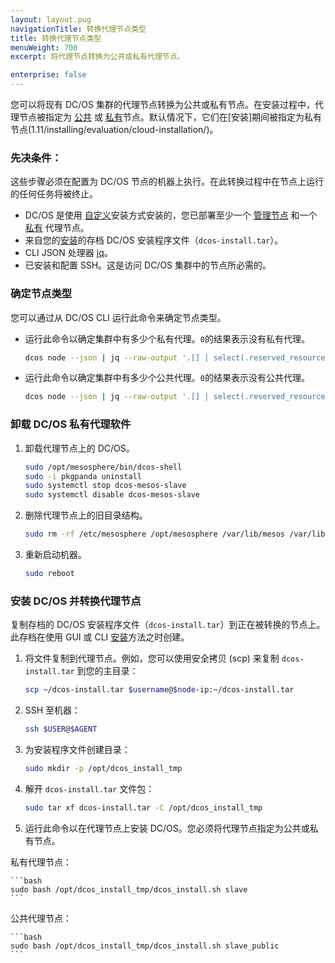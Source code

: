 ```yaml
---
layout: layout.pug
navigationTitle: 转换代理节点类型
title: 转换代理节点类型
menuWeight: 700
excerpt: 将代理节点转换为公共或私有代理节点。

enterprise: false
---
```


您可以将现有 DC/OS 集群的代理节点转换为公共或私有节点。在安装过程中，代理节点被指定为 [公共](/cn/1.11/overview/concepts/#public-agent-node) 或 [私有](/cn/1.11/overview/concepts/#private-agent-node)节点。默认情况下，它们在[安装]期间被指定为私有节点(1.11/installing/evaluation/cloud-installation/)。

### 先决条件：
这些步骤必须在配置为 DC/OS 节点的机器上执行。在此转换过程中在节点上运行的任何任务将被终止。

* DC/OS 是使用 [自定义](/cn/1.11/installing/production/deploying-dcos/installation/)安装方式安装的，您已部署至少一个 [管理节点](/cn/1.11/overview/concepts/#master) 和一个 [私有](/cn/1.11/overview/concepts/#private-agent-node) 代理节点。
* 来自您的[安装](/cn/1.11/installing/evaluation/cloud-installation/)的存档 DC/OS 安装程序文件（`dcos-install.tar`）。
* CLI JSON 处理器 [jq](https://github.com/stedolan/jq/wiki/Installation)。
* 已安装和配置 SSH。这是访问 DC/OS 集群中的节点所必需的。

### 确定节点类型
您可以通过从 DC/OS CLI 运行此命令来确定节点类型。

- 运行此命令以确定集群中有多少个私有代理。`0`的结果表示没有私有代理。

    ```bash
    dcos node --json | jq --raw-output '.[] | select(.reserved_resources.slave_public == null) | .id' | wc -l
    ```

- 运行此命令以确定集群中有多少个公共代理。`0`的结果表示没有公共代理。

    ```bash
    dcos node --json | jq --raw-output '.[] | select(.reserved_resources.slave_public != null) | .id' | wc -l
    ```

### 卸载 DC/OS 私有代理软件

1. 卸载代理节点上的 DC/OS。

    ```bash
    sudo /opt/mesosphere/bin/dcos-shell
    sudo -i pkgpanda uninstall
    sudo systemctl stop dcos-mesos-slave
    sudo systemctl disable dcos-mesos-slave
    ```

2. 删除代理节点上的旧目录结构。

    ```bash
    sudo rm -rf /etc/mesosphere /opt/mesosphere /var/lib/mesos /var/lib/dcos
    ```

3. 重新启动机器。

    ```bash
    sudo reboot
    ```

### 安装 DC/OS 并转换代理节点
复制存档的 DC/OS 安装程序文件（`dcos-install.tar`）到正在被转换的节点上。此存档在使用 GUI 或 CLI [安装](/cn/1.11/installing/evaluation/cloud-installation/)方法之时创建。

1. 将文件复制到代理节点。例如，您可以使用安全拷贝 (scp) 来复制 `dcos-install.tar` 到您的主目录：

    ```bash
    scp ~/dcos-install.tar $username@$node-ip:~/dcos-install.tar
    ```

2. SSH 至机器：

    ```bash
    ssh $USER@$AGENT
    ```

1. 为安装程序文件创建目录：

     ```bash
     sudo mkdir -p /opt/dcos_install_tmp
     ```

1. 解开 `dcos-install.tar` 文件包：

    ```bash
    sudo tar xf dcos-install.tar -C /opt/dcos_install_tmp
    ```

1. 运行此命令以在代理节点上安装 DC/OS。您必须将代理节点指定为公共或私有节点。

 私有代理节点：

    ```bash
    sudo bash /opt/dcos_install_tmp/dcos_install.sh slave
    ```

 公共代理节点：

    ```bash
    sudo bash /opt/dcos_install_tmp/dcos_install.sh slave_public
    ```

